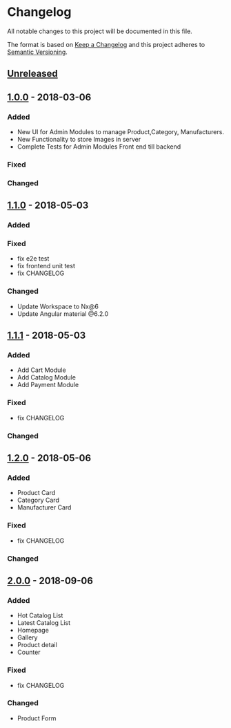 # Changelog
All notable changes to this project will be documented in this file.

The format is based on [Keep a Changelog](http://keepachangelog.com/en/1.0.0/)
and this project adheres to [Semantic Versioning](http://semver.org/spec/v2.0.0.html).

## [Unreleased]

## [1.0.0] - 2018-03-06
### Added
- New UI for Admin Modules to manage Product,Category, Manufacturers.
- New Functionality to store Images in server
- Complete Tests for Admin Modules Front end till backend

### Fixed

### Changed

## [1.1.0] - 2018-05-03
### Added

### Fixed
- fix e2e test
- fix frontend unit test
- fix CHANGELOG

### Changed
- Update Workspace to Nx@6
- Update Angular material @6.2.0

## [1.1.1] - 2018-05-03
### Added
- Add Cart Module
- Add Catalog Module
- Add Payment Module

### Fixed
- fix CHANGELOG

### Changed

## [1.2.0] - 2018-05-06
### Added
- Product Card
- Category Card
- Manufacturer Card

### Fixed
- fix CHANGELOG

### Changed

## [2.0.0] - 2018-09-06
### Added
- Hot Catalog List
- Latest Catalog List
- Homepage
- Gallery
- Product detail
- Counter

### Fixed
- fix CHANGELOG

### Changed
- Product Form

[Unreleased]: https://gitlab.com/darwinyo-enterprise/Enterprise/tree/dev/master
[1.0.0]: https://gitlab.com/darwinyo-enterprise/Enterprise/tags/Enterprise.Commerce-v.1.0.0
[1.1.0]: https://gitlab.com/darwinyo-enterprise/Enterprise/tags/Enterprise.Commerce-v.1.1.0
[1.1.1]: https://gitlab.com/darwinyo-enterprise/Enterprise/tags/Enterprise.Commerce-v.1.1.1
[1.2.0]: https://gitlab.com/darwinyo-enterprise/Enterprise/tags/Enterprise.Commerce-v.1.2.0
[2.0.0]: https://gitlab.com/darwinyo-enterprise/Enterprise/tags/Enterprise.Commerce-v.2.0.0